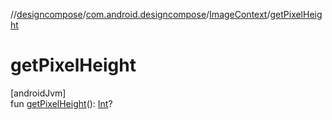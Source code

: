 //[designcompose](../../../index.md)/[com.android.designcompose](../index.md)/[ImageContext](index.md)/[getPixelHeight](get-pixel-height.md)

# getPixelHeight

[androidJvm]\
fun [getPixelHeight](get-pixel-height.md)(): [Int](https://kotlinlang.org/api/latest/jvm/stdlib/kotlin/-int/index.html)?
